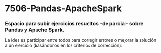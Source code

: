 # 7506-Pandas-ApacheSpark

### Espacio para subir ejercicios resueltos -de parcial- sobre Pandas y Apache Spark.

La idea es participar entre todos para corregir errores o mejorar la solución a un ejercicio (basándonos en los criterios de corrección).

